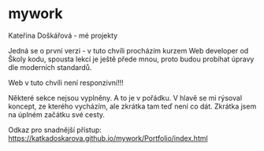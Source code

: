 # mywork
Kateřina Doškářová - mé projekty 

Jedná se o první verzi - v tuto chvíli procházím kurzem Web developer od Školy kodu, spousta lekcí je ještě přede mnou, proto budou probíhat úpravy dle moderních standardů.

Web v tuto chvíli není responzivní!!!

Některé sekce nejsou vyplněny. A to je v pořádku. V hlavě se mi rýsoval koncept, ze kterého vycházím, ale zkrátka tam teď není co dát. Zkrátka jsem na úplném začátku své cesty. 

Odkaz pro snadnější přístup: https://katkadoskarova.github.io/mywork/Portfolio/index.html 
